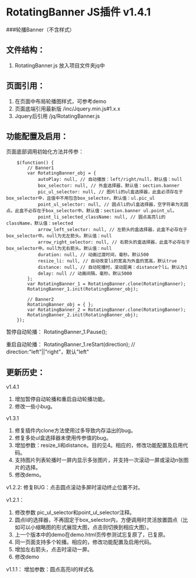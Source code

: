 # RotatingBanner JS插件 v1.4.1
###轮播Banner（不含样式）

文件结构：
-------------
1. RotatingBanner.js 放入项目文件夹jq中

页面引用：
-------------
1. 在页面中布局轮播图样式，可参考demo
2. 页面底端引用最新版 /inc/Jquery.min.js#1.x.x
3. Jquery后引用 /jq/RotatingBanner.js

功能配置及启用：
--------------
页面底部调用初始化方法并传参：

		$(function() {
			// Banner1
        	var RotatingBanner_obj = {
		        autoPlay: null, // 自动播放：left/right/null，默认值：null
		        box_selector: null, // 外盒选择器，默认值：section.banner
		        pic_ul_selector: null, // 图片li的ul盒选择器，此盒必须存在于box_selector中，且值中不用包含box_selector。默认值：ul.pic_ul
		        point_ul_selector: null, // 圆点li的ul盒选择器，空字符串为无圆点。此盒不必存在于box_selector中。默认值：section.banner ul.point_ul。
		        point_li_selected_className: null, // 圆点高亮li的className，默认值：selected
		        arrow_left_selector: null, // 左箭头的盒选择器，此盒不必存在于box_selector中。null为无左箭头。默认值：null
		        arrow_right_selector: null, // 右箭头的盒选择器，此盒不必存在于box_selector中。null为无右箭头。默认值：null
		        duration: null, // 动画过渡时间，毫秒。默认500
		        resize_li: null, // 自动改变li的宽高为外盒的宽高，默认true
		        distance: null, // 自动轮播时，滚动距离：distance个li。默认为1
		        delay: null // 动画间隔，毫秒。默认5000
        	};
	        var RotatingBanner_1 = RotatingBanner.clone(RotatingBanner);
	        RotatingBanner_1.init(RotatingBanner_obj);

	        // Banner2
	        RotatingBanner_obj = { };
	        var RotatingBanner_2 = RotatingBanner.clone(RotatingBanner);
	        RotatingBanner_2.init(RotatingBanner_obj);
	    });

暂停自动轮播：
		RotatingBanner_1.Pause();

重启自动轮播：
		RotatingBanner_1.reStart(direction); // direction:"left"||"right"，默认"left"


更新历史：
--------------
v1.4.1

1. 增加暂停自动轮播和重启自动轮播功能。
2. 修改一些小bug。

v1.3.1

1. 修复插件内clone方法使用过多导致内存溢出的bug。
2. 修复多处ul盒选择器未使用传参值的bug。
3. 增加参数：resize_li和distance。目的见4。相应的，修改功能配置及启用代码。
4. 支持图片列表轮播时一屏内显示多张图片，并支持一次滚动一屏或滚动n张图片的选择。
5. 修改demo。

v1.2.2:
修复BUG：点击圆点滚动多屏时滚动终止位置不对。

v1.2.1：

1. 修改参数 pic_ul_selector和point_ul_selector注释。
2. 圆点li的选择器，不再固定于box_selector内，方便调用时灵活放置圆点（比如可以小缩略图的形式展现大图，点击则切换到相应大图）。
3. 上一个版本中的demo在demo.html页传参测试忘复原了，已复原。
4. 同一页面支持多个轮播。相应的，修改功能配置及启用代码。
5. 增加左右箭头，点击时滚动一屏。
6. 修改demo

v1.1.1：
增加参数：圆点高亮li的样式名